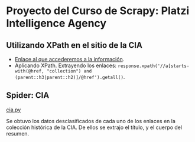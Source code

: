 # Proyecto del Curso de Scrapy: Platzi Intelligence Agency

## Utilizando XPath en el sitio de la CIA

* [Enlace al que accederemos a la información](https://www.cia.gov/library/readingroom/historical-collections).
* Aplicando XPath. Extrayendo los enlaces: `response.xpath('//a[starts-with(@href, "collection") and (parent::h3|parent::h2)]/@href').getall()`.

## Spider: CIA

[cia.py](/platzi_intelligence_agency/platzi_intelligence_agency/spiders/cia.py)

Se obtuvo los datos desclasificados de cada uno de los enlaces en la colección histórica de la CIA. De ellos se extrajo el título, y el cuerpo del resumen.